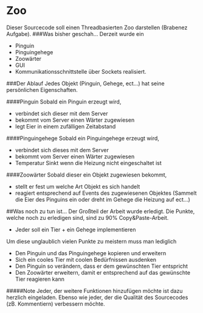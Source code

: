 # Zoo
Dieser Sourcecode soll einen Threadbasierten Zoo darstellen (Brabenez Aufgabe).
###Was bisher geschah...
Derzeit wurde ein
* Pinguin
* Pinguingehege
* Zoowärter
* GUI
* Kommunikationsschnittstelle über Sockets
realisiert.

###Der Ablauf
Jedes Objekt (Pinguin, Gehege, ect...) hat seine persönlichen Eigenschaften.

####Pinguin
Sobald ein Pinguin erzeugt wird,
* verbindet sich dieser mit dem Server 
* bekommt vom Server einen Wärter zugewiesen
* legt Eier in einem zufälligen Zeitabstand

####Pinguingehege
Sobald ein Pinguingehege erzeugt wird,
* verbindet sich dieses mit dem Server 
* bekommt vom Server einen Wärter zugewiesen
* Temperatur Sinkt wenn die Heizung nicht eingeschaltet ist

####Zoowärter
Sobald dieser ein Objekt zugewiesen bekommt,
* stellt er fest um welche Art Objekt es sich handelt
* reagiert entsprechend auf Events des zugewiesenen Objektes
(Sammelt die Eier des Pinguins ein oder dreht im Gehege die Heizung auf ect...)


##Was noch zu tun ist...
Der Großteil der Arbeit wurde erledigt. Die Punkte, welche noch zu erledigen sind, sind zu 90% Copy&Paste-Arbeit.
* Jeder soll ein Tier + ein Gehege implementieren 

Um diese unglaublich vielen Punkte zu meistern muss man lediglich
* Den Pinguin und das Pinguingehege kopieren und erweitern
* Sich ein cooles Tier mit coolen Bedürfnissen ausdenken
* Den Pinguin so verändern, dass er dem gewünschten Tier entspricht
* Den Zoowärter erweitern, damit er entsprechend auf das gewünschte Tier reagieren kann

#####Note
Jeder, der weitere Funktionen hinzufügen möchte ist dazu herzlich eingeladen.
Ebenso wie jeder, der die Qualität des Sourcecodes (zB. Kommentiern) verbessern möchte.
